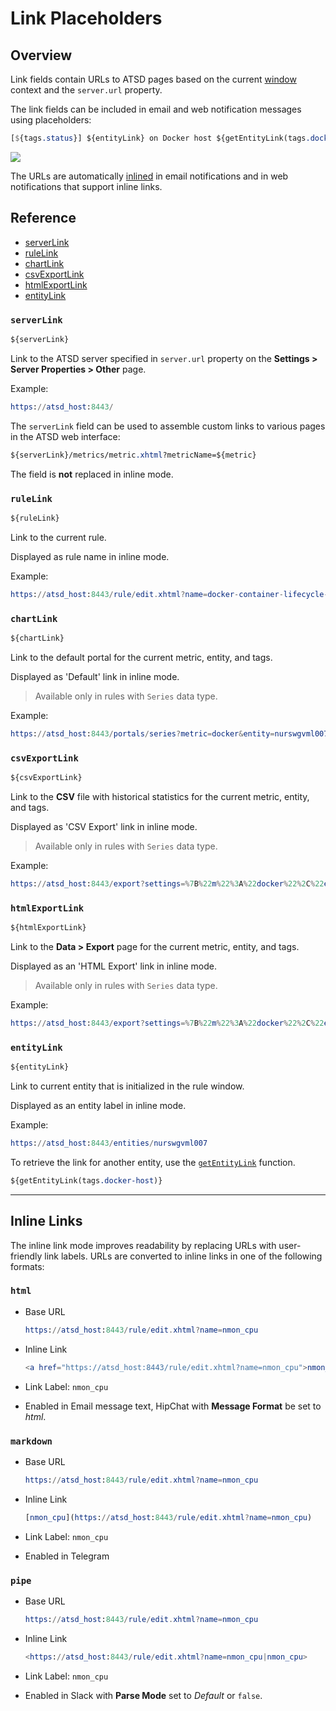 # Link Placeholders

## Overview

Link fields contain URLs to ATSD pages based on the current [window](window.md) context and the `server.url` property.

The link fields can be included in email and web notification messages using placeholders:

```css
[${tags.status}] ${entityLink} on Docker host ${getEntityLink(tags.docker-host)}
```

![](images/inline-links.png)

The URLs are automatically [inlined](#inline-links) in email notifications and in web notifications that support inline links.

## Reference

* [serverLink](#serverlink)
* [ruleLink](#rulelink)
* [chartLink](#chartlink)
* [csvExportLink](#csvexportlink)
* [htmlExportLink](#htmlexportlink)
* [entityLink](#entitylink)

### `serverLink`

```css
${serverLink}
```

Link to the ATSD server specified in `server.url` property on the **Settings > Server Properties > Other** page.

Example:

```elm
https://atsd_host:8443/
```

The `serverLink` field can be used to assemble custom links to various pages in the ATSD web interface:

```css
${serverLink}/metrics/metric.xhtml?metricName=${metric}
```

The field is **not** replaced in inline mode.

### `ruleLink`

```css
${ruleLink}
```

Link to the current rule.

Displayed as rule name in inline mode.

Example:

```elm
https://atsd_host:8443/rule/edit.xhtml?name=docker-container-lifecycle-restart
```

### `chartLink`

```css
${chartLink}
```

Link to the default portal for the current metric, entity, and tags.

Displayed as 'Default' link in inline mode.

> Available only in rules with `Series` data type.

Example:

```elm
https://atsd_host:8443/portals/series?metric=docker&entity=nurswgvml007&add%20params%3D%7B%22markers%22%3A%22false%22%2C%22timespan%22%3A%221%20HOUR%22%7D
```

### `csvExportLink`

```css
${csvExportLink}
```

Link to the **CSV** file with historical statistics for the current metric, entity, and tags.

Displayed as 'CSV Export' link in inline mode.

> Available only in rules with `Series` data type.

Example:

```elm
https://atsd_host:8443/export?settings=%7B%22m%22%3A%22docker%22%2C%22e%22%3A%22nurswgvml007%22%2C%22si%22%3A%221-DAY%22%2C%22t%22%3A%22HISTORY%22%2C%22v%22%3Afalse%7D
```

### `htmlExportLink`

```css
${htmlExportLink}
```

Link to the **Data > Export** page for the current metric, entity, and tags.

Displayed as an 'HTML Export' link in inline mode.

> Available only in rules with `Series` data type.

Example:

```elm
https://atsd_host:8443/export?settings=%7B%22m%22%3A%22docker%22%2C%22e%22%3A%22nurswgvml007%22%2C%22si%22%3A%221-HOUR%22%2C%22t%22%3A%22HISTORY%22%7D
```


### `entityLink`

```css
${entityLink}
```

Link to current entity that is initialized in the rule window. 

Displayed as an entity label in inline mode.

Example:

```elm
https://atsd_host:8443/entities/nurswgvml007
```

To retrieve the link for another entity, use the [`getEntityLink`](functions-link.md#getentitylink) function.

```css
${getEntityLink(tags.docker-host)}
```

---

## Inline Links

The inline link mode improves readability by replacing URLs with user-friendly link labels. URLs are converted to inline links in one of the following formats:

### `html`

* Base URL
  ```elm
  https://atsd_host:8443/rule/edit.xhtml?name=nmon_cpu
  ```

* Inline Link
  ```elm
  <a href="https://atsd_host:8443/rule/edit.xhtml?name=nmon_cpu">nmon_cpu</a>
  ```

* Link Label: `nmon_cpu`
* Enabled in Email message text, HipChat with **Message Format** be set to *html*.

### `markdown`

* Base URL
  ```elm
  https://atsd_host:8443/rule/edit.xhtml?name=nmon_cpu
  ```

* Inline Link
  ```elm
  [nmon_cpu](https://atsd_host:8443/rule/edit.xhtml?name=nmon_cpu)
  ```

* Link Label: `nmon_cpu`
* Enabled in Telegram

### `pipe`

* Base URL
  ```elm
  https://atsd_host:8443/rule/edit.xhtml?name=nmon_cpu
  ```

* Inline Link
  ```elm
  <https://atsd_host:8443/rule/edit.xhtml?name=nmon_cpu|nmon_cpu>
  ```

* Link Label: `nmon_cpu`
* Enabled in Slack with **Parse Mode** set to *Default* or `false`.
